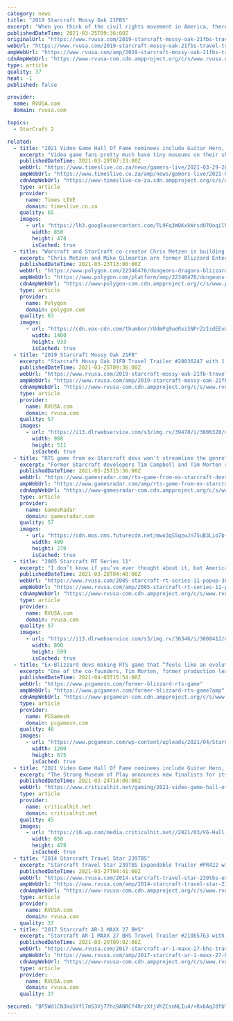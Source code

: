 ```yaml
---
category: news
title: "2019 Starcraft Mossy Oak 21FBS"
excerpt: "When you think of the civil rights movement in America, there are a group of names that stand out as those that led the way. While the movement was a group effort, assuming a leadership role was what makes these names stand out in history. Many were ..."
publishedDateTime: 2021-03-25T09:36:00Z
originalUrl: "https://www.rvusa.com/2019-starcraft-mossy-oak-21fbs-travel-trailer-3006328"
webUrl: "https://www.rvusa.com/2019-starcraft-mossy-oak-21fbs-travel-trailer-3006328"
ampWebUrl: "https://www.rvusa.com/amp/2019-starcraft-mossy-oak-21fbs-travel-trailer-3006328"
cdnAmpWebUrl: "https://www-rvusa-com.cdn.ampproject.org/c/s/www.rvusa.com/amp/2019-starcraft-mossy-oak-21fbs-travel-trailer-3006328"
type: article
quality: 37
heat: -1
published: false

provider:
  name: RVUSA.com
  domain: rvusa.com

topics:
  - StarCraft 2

related:
  - title: "2021 Video Game Hall Of Fame nominees include Guitar Hero, StarCraft, and Animal Crossing"
    excerpt: "Video game fans pretty much have tiny museums on their shelves at any given time. Preserving history, having a shrine dedicated to a single franchise, it’s all par for the course."
    publishedDateTime: 2021-03-29T07:23:00Z
    webUrl: "https://www.timeslive.co.za/news/gamers-live/2021-03-29-2021-video-game-hall-of-fame-nominees-include-guitar-hero-starcraft-and-animal-crossing/"
    ampWebUrl: "https://www.timeslive.co.za/amp/news/gamers-live/2021-03-29-2021-video-game-hall-of-fame-nominees-include-guitar-hero-starcraft-and-animal-crossing/"
    cdnAmpWebUrl: "https://www-timeslive-co-za.cdn.ampproject.org/c/s/www.timeslive.co.za/amp/news/gamers-live/2021-03-29-2021-video-game-hall-of-fame-nominees-include-guitar-hero-starcraft-and-animal-crossing/"
    type: article
    provider:
      name: Times LIVE
      domain: timeslive.co.za
    quality: 65
    images:
      - url: "https://lh3.googleusercontent.com/TL9Fq3WQKxkWrsdO7Ooqilhk0xbOxtP9aHMNEKXIQLwVyivVXsftUp4s30PIiGXa0bjPTkLLLEWxXE5zAfmqUlB0QfvPfmI-_yw=s1000"
        width: 850
        height: 478
        isCached: true
  - title: "Warcraft and StarCraft co-creator Chris Metzen is building a new world using the rules of D&D"
    excerpt: "Chris Metzen and Mike Gilmartin are former Blizzard Entertainment executives who helped to bring the worlds of Warcraft, Diablo, and StarCraft to life. In 2020, after Metzen wrapped a 22-year stint at Blizzard,"
    publishedDateTime: 2021-03-23T13:00:00Z
    webUrl: "https://www.polygon.com/22346478/dungeons-dragons-blizzard-chris-metzen-mike-gilmartin-warchief-auroboros-kickstarter"
    ampWebUrl: "https://www.polygon.com/platform/amp/22346478/dungeons-dragons-blizzard-chris-metzen-mike-gilmartin-warchief-auroboros-kickstarter"
    cdnAmpWebUrl: "https://www-polygon-com.cdn.ampproject.org/c/s/www.polygon.com/platform/amp/22346478/dungeons-dragons-blizzard-chris-metzen-mike-gilmartin-warchief-auroboros-kickstarter"
    type: article
    provider:
      name: Polygon
      domain: polygon.com
    quality: 63
    images:
      - url: "https://cdn.vox-cdn.com/thumbor/rUdmPq9ueRxiSNPrZzIsdEEvwQI=/0x0:1920x1080/1400x933/filters:focal(799x128:1105x434):no_upscale()/cdn.vox-cdn.com/uploads/chorus_image/image/69012675/auroboros.0.jpg"
        width: 1400
        height: 933
        isCached: true
  - title: "2019 Starcraft Mossy Oak 21FB"
    excerpt: "Starcraft Mossy Oak 21FB Travel Trailer #28036247 with 1 photos and 1 videos for sale in Knoxville, Tennessee 37924. See this unit and thousands more at RVUSA.com. Updated Daily."
    publishedDateTime: 2021-03-25T09:36:00Z
    webUrl: "https://www.rvusa.com/2019-starcraft-mossy-oak-21fb-travel-trailer-3006328"
    ampWebUrl: "https://www.rvusa.com/amp/2019-starcraft-mossy-oak-21fb-travel-trailer-3006328"
    cdnAmpWebUrl: "https://www-rvusa-com.cdn.ampproject.org/c/s/www.rvusa.com/amp/2019-starcraft-mossy-oak-21fb-travel-trailer-3006328"
    type: article
    provider:
      name: RVUSA.com
      domain: rvusa.com
    quality: 57
    images:
      - url: "https://i13.dlrwebservice.com/s3/img.rv/39478/i/3006328/o/1_39478_3006328_120827000.jpg"
        width: 908
        height: 511
        isCached: true
  - title: "RTS game from ex-Starcraft devs won't streamline the genre"
    excerpt: "Former Starcraft developers Tim Campbell and Tim Morten recently discussed their goals for the upcoming RTS game from their new studio Frost Giant, highlighting their focus on the essentials of ..."
    publishedDateTime: 2021-03-25T15:36:00Z
    webUrl: "https://www.gamesradar.com/rts-game-from-ex-starcraft-devs-wont-streamline-the-genre/"
    ampWebUrl: "https://www.gamesradar.com/amp/rts-game-from-ex-starcraft-devs-wont-streamline-the-genre/"
    cdnAmpWebUrl: "https://www-gamesradar-com.cdn.ampproject.org/c/s/www.gamesradar.com/amp/rts-game-from-ex-starcraft-devs-wont-streamline-the-genre/"
    type: article
    provider:
      name: GamesRadar
      domain: gamesradar.com
    quality: 57
    images:
      - url: "https://cdn.mos.cms.futurecdn.net/mwo3qS5qzwJn75uB3Lio7b-480-80.jpg"
        width: 480
        height: 270
        isCached: true
  - title: "2005 Starcraft RT Series 11"
    excerpt: "I don’t know if you’ve ever thought about it, but America is huge. Without sounding too pessimistic, humans are so so small in the grand scheme of things. There’s no possible way one human could ever see every square inch of the world, but there are ..."
    publishedDateTime: 2021-03-28T04:40:00Z
    webUrl: "https://www.rvusa.com/2005-starcraft-rt-series-11-popup-3008412"
    ampWebUrl: "https://www.rvusa.com/amp/2005-starcraft-rt-series-11-popup-3008412"
    cdnAmpWebUrl: "https://www-rvusa-com.cdn.ampproject.org/c/s/www.rvusa.com/amp/2005-starcraft-rt-series-11-popup-3008412"
    type: article
    provider:
      name: RVUSA.com
      domain: rvusa.com
    quality: 57
    images:
      - url: "https://i13.dlrwebservice.com/s3/img.rv/36346/i/3008412/o/1_36346_3008412_120831170.jpg"
        width: 800
        height: 599
        isCached: true
  - title: "Ex-Blizzard devs making RTS game that “feels like an evolution” of Warcraft 3 and StarCraft 2"
    excerpt: "One of the co-founders, Tim Morten, former production lead on Blizzard’s StarCraft 2: Legacy of the Void, says the RTS game will build on what’s come before. “We very much want to build a game that feels like an evolution of Blizzard RTS games ..."
    publishedDateTime: 2021-04-03T15:54:00Z
    webUrl: "https://www.pcgamesn.com/former-blizzard-rts-game"
    ampWebUrl: "https://www.pcgamesn.com/former-blizzard-rts-game?amp"
    cdnAmpWebUrl: "https://www-pcgamesn-com.cdn.ampproject.org/c/s/www.pcgamesn.com/former-blizzard-rts-game?amp"
    type: article
    provider:
      name: PCGamesN
      domain: pcgamesn.com
    quality: 46
    images:
      - url: "https://www.pcgamesn.com/wp-content/uploads/2021/04/StarCraft_2_Legacy_of_the_Void-1200x675.jpg"
        width: 1200
        height: 675
        isCached: true
  - title: "2021 Video Game Hall Of Fame nominees include Guitar Hero, StarCraft, and Animal Crossing"
    excerpt: "The Strong Museum of Play announces new finalists for its Video Game Hall of Fame every year, and this year’s potential inductees are a heavyweight collection of video game franchises and titles that have become legendary in the years since they were first released."
    publishedDateTime: 2021-03-24T14:00:00Z
    webUrl: "https://www.criticalhit.net/gaming/2021-video-game-hall-of-fame-nominees-include-guitar-hero-starcraft-and-animal-crossing/"
    type: article
    provider:
      name: criticalhit.net
      domain: criticalhit.net
    quality: 45
    images:
      - url: "https://i0.wp.com/media.criticalhit.net//2021/03/VG-Hall-of-fame-2021.jpg"
        width: 850
        height: 478
        isCached: true
  - title: "2014 Starcraft Travel Star 239TBS"
    excerpt: "Starcraft Travel Star 239TBS Expandable Trailer #PR422 with 2 photos for sale in Boerne, Texas 78006-9250. See this unit and thousands more at RVUSA.com. Updated Daily."
    publishedDateTime: 2021-03-27T04:41:00Z
    webUrl: "https://www.rvusa.com/2014-starcraft-travel-star-239tbs-expandable-trailer-3007512"
    ampWebUrl: "https://www.rvusa.com/amp/2014-starcraft-travel-star-239tbs-expandable-trailer-3007512"
    cdnAmpWebUrl: "https://www-rvusa-com.cdn.ampproject.org/c/s/www.rvusa.com/amp/2014-starcraft-travel-star-239tbs-expandable-trailer-3007512"
    type: article
    provider:
      name: RVUSA.com
      domain: rvusa.com
    quality: 37
  - title: "2017 Starcraft AR-1 MAXX 27 BHS"
    excerpt: "Starcraft AR-1 MAXX 27 BHS Travel Trailer #21085763 with 1 videos for sale in Seffner, Florida 33584. See this unit and thousands more at RVUSA.com. Updated Daily."
    publishedDateTime: 2021-03-29T09:02:00Z
    webUrl: "https://www.rvusa.com/2017-starcraft-ar-1-maxx-27-bhs-travel-trailer-3009325"
    ampWebUrl: "https://www.rvusa.com/amp/2017-starcraft-ar-1-maxx-27-bhs-travel-trailer-3009325"
    cdnAmpWebUrl: "https://www-rvusa-com.cdn.ampproject.org/c/s/www.rvusa.com/amp/2017-starcraft-ar-1-maxx-27-bhs-travel-trailer-3009325"
    type: article
    provider:
      name: RVUSA.com
      domain: rvusa.com
    quality: 37

secured: "BP5WdlCN3koSYfl7m53Vj77hc9ANRCf4RrzXtjVhZCsnNLIu4/+RxbAqJ8fbYk7+Smuam5q2RlpEVmUChqn/NNXRUOBY4sO3TnUUMRFV+GJo2k3BY8FLSFNOZeCaTRn+lYALFiZRFLZ8HHy23zpQsAxQUmD07vfl836FWIPgNyNw2aHY0uFi6idFFS2pNdf9LxjP5aMBQP2GR1yhhynR5vNqX7ClqP1kg0EU7JN6BopS9YAduFsHZsheMiUjaEuKk6/S1yYjoNAgwjRks8NmgFSMq8YzMABJ/rvkUzCWau38JlWcxQPIu/KOnTZV5eufX6nG606jWbHr+4H1T0OBXn+6nJfL49aqq/sofzQAJDE=;D3twrJ1MiXJeHMgtyTAFBA=="
---
```


